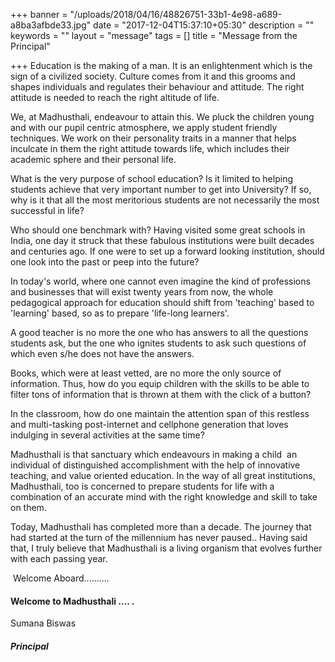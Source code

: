 +++
banner = "/uploads/2018/04/16/48826751-33b1-4e98-a689-a8ba3afbde33.jpg"
date = "2017-12-04T15:37:10+05:30"
description = ""
keywords = ""
layout = "message"
tags = []
title = "Message from the Principal"

+++
Education is the making of a man. It is an enlightenment which is the sign of a civilized society. Culture comes from it and this grooms and shapes individuals and regulates their behaviour and attitude. The right attitude is needed to reach the right altitude of life. 

We, at Madhusthali, endeavour to attain this. We pluck the children young and with our pupil centric atmosphere, we apply student friendly techniques. We work on their personality traits in a manner that helps inculcate in them the right attitude towards life, which includes their academic sphere and their personal life. 

What is the very purpose of school education? Is it limited to helping students achieve that very important number to get into University? If so, why is it that all the most meritorious students are not necessarily the most successful in life?

Who should one benchmark with? Having visited some great schools in India, one day it struck that these fabulous institutions were built decades and centuries ago. If one were to set up a forward looking institution, should one look into the past or peep into the future?

In today's world, where one cannot even imagine the kind of professions and businesses that will exist twenty years from now, the whole pedagogical approach for education should shift from 'teaching' based to 'learning' based, so as to prepare 'life-long learners'.

A good teacher is no more the one who has answers to all the questions students ask, but the one who ignites students to ask such questions of which even s/he does not have the answers.

Books, which were at least vetted, are no more the only source of information. Thus, how do you equip children with the skills to be able to filter tons of information that is thrown at them with the click of a button?

In the classroom, how do one maintain the attention span of this restless and multi-tasking post-internet and cellphone generation that loves indulging in several activities at the same time?

Madhusthali is that sanctuary which endeavours in making a child  an individual of distinguished accomplishment with the help of innovative teaching, and value oriented education. In the way of all great institutions, Madhusthali, too is concerned to prepare students for life with a combination of an accurate mind with the right knowledge and skill to take on them.

Today, Madhusthali has completed more than a decade. The journey that had started at the turn of the millennium has never paused.. Having said that, I truly believe that Madhusthali is a living organism that evolves further with each passing year.

 Welcome Aboard..........

#### Welcome to Madhusthali .... . 

Sumana Biswas

##### Principal